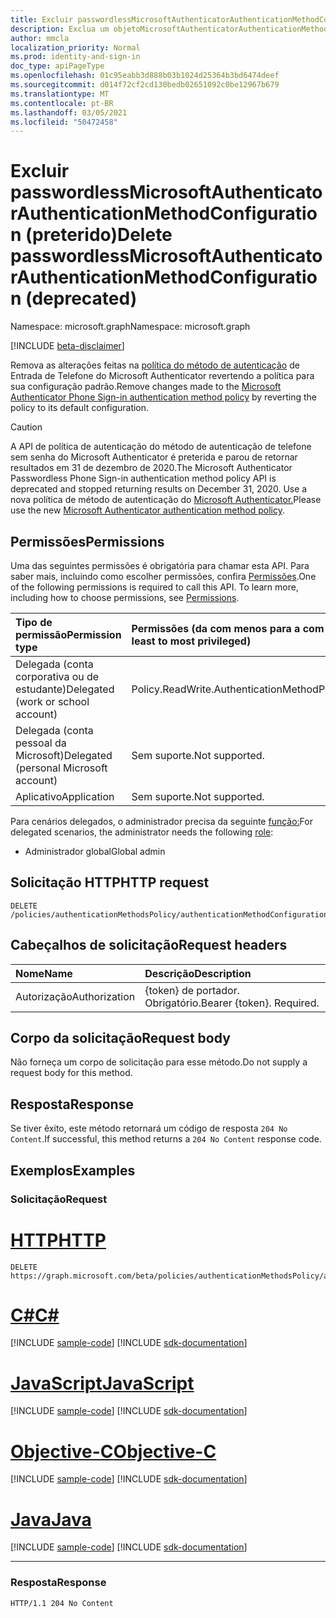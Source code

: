 ```yaml
---
title: Excluir passwordlessMicrosoftAuthenticatorAuthenticationMethodConfiguration
description: Exclua um objetoMicrosoftAuthenticatorAuthenticationMethodConfiguration.
author: mmcla
localization_priority: Normal
ms.prod: identity-and-sign-in
doc_type: apiPageType
ms.openlocfilehash: 01c95eabb3d888b03b1024d25364b3bd6474deef
ms.sourcegitcommit: d014f72cf2cd130bedb02651092c0be12967b679
ms.translationtype: MT
ms.contentlocale: pt-BR
ms.lasthandoff: 03/05/2021
ms.locfileid: "50472458"
---
```

# <a name="delete-passwordlessmicrosoftauthenticatorauthenticationmethodconfiguration-deprecated"></a><span data-ttu-id="88860-103">Excluir passwordlessMicrosoftAuthenticatorAuthenticationMethodConfiguration (preterido)</span><span class="sxs-lookup"><span data-stu-id="88860-103">Delete passwordlessMicrosoftAuthenticatorAuthenticationMethodConfiguration (deprecated)</span></span>
<span data-ttu-id="88860-104">Namespace: microsoft.graph</span><span class="sxs-lookup"><span data-stu-id="88860-104">Namespace: microsoft.graph</span></span>

[!INCLUDE [beta-disclaimer](../../includes/beta-disclaimer.md)]

<span data-ttu-id="88860-105">Remova as alterações feitas na [política do método de autenticação](../resources/passwordlessmicrosoftauthenticatorauthenticationmethodconfiguration.md) de Entrada de Telefone do Microsoft Authenticator revertendo a política para sua configuração padrão.</span><span class="sxs-lookup"><span data-stu-id="88860-105">Remove changes made to the [Microsoft Authenticator Phone Sign-in authentication method policy](../resources/passwordlessmicrosoftauthenticatorauthenticationmethodconfiguration.md) by reverting the policy to its default configuration.</span></span>

> [!CAUTION]
> <span data-ttu-id="88860-106">A API de política de autenticação do método de autenticação de telefone sem senha do Microsoft Authenticator é preterida e parou de retornar resultados em 31 de dezembro de 2020.</span><span class="sxs-lookup"><span data-stu-id="88860-106">The Microsoft Authenticator Passwordless Phone Sign-in authentication method policy API is deprecated and stopped returning results on December 31, 2020.</span></span> <span data-ttu-id="88860-107">Use a nova política de método de autenticação do [Microsoft Authenticator.](../resources/microsoftAuthenticatorAuthenticationMethodConfiguration.md)</span><span class="sxs-lookup"><span data-stu-id="88860-107">Please use the new [Microsoft Authenticator authentication method policy](../resources/microsoftAuthenticatorAuthenticationMethodConfiguration.md).</span></span>

## <a name="permissions"></a><span data-ttu-id="88860-108">Permissões</span><span class="sxs-lookup"><span data-stu-id="88860-108">Permissions</span></span>
<span data-ttu-id="88860-p102">Uma das seguintes permissões é obrigatória para chamar esta API. Para saber mais, incluindo como escolher permissões, confira [Permissões](/graph/permissions-reference).</span><span class="sxs-lookup"><span data-stu-id="88860-p102">One of the following permissions is required to call this API. To learn more, including how to choose permissions, see [Permissions](/graph/permissions-reference).</span></span>

|<span data-ttu-id="88860-111">Tipo de permissão</span><span class="sxs-lookup"><span data-stu-id="88860-111">Permission type</span></span>|<span data-ttu-id="88860-112">Permissões (da com menos para a com mais privilégios)</span><span class="sxs-lookup"><span data-stu-id="88860-112">Permissions (from least to most privileged)</span></span>|
|:---|:---|
|<span data-ttu-id="88860-113">Delegada (conta corporativa ou de estudante)</span><span class="sxs-lookup"><span data-stu-id="88860-113">Delegated (work or school account)</span></span>|<span data-ttu-id="88860-114">Policy.ReadWrite.AuthenticationMethod</span><span class="sxs-lookup"><span data-stu-id="88860-114">Policy.ReadWrite.AuthenticationMethod</span></span>|
|<span data-ttu-id="88860-115">Delegada (conta pessoal da Microsoft)</span><span class="sxs-lookup"><span data-stu-id="88860-115">Delegated (personal Microsoft account)</span></span>|<span data-ttu-id="88860-116">Sem suporte.</span><span class="sxs-lookup"><span data-stu-id="88860-116">Not supported.</span></span>|
|<span data-ttu-id="88860-117">Aplicativo</span><span class="sxs-lookup"><span data-stu-id="88860-117">Application</span></span>|<span data-ttu-id="88860-118">Sem suporte.</span><span class="sxs-lookup"><span data-stu-id="88860-118">Not supported.</span></span>|

<span data-ttu-id="88860-119">Para cenários delegados, o administrador precisa da seguinte [função:](/azure/active-directory/users-groups-roles/directory-assign-admin-roles#available-roles)</span><span class="sxs-lookup"><span data-stu-id="88860-119">For delegated scenarios, the administrator needs the following [role](/azure/active-directory/users-groups-roles/directory-assign-admin-roles#available-roles):</span></span>

* <span data-ttu-id="88860-120">Administrador global</span><span class="sxs-lookup"><span data-stu-id="88860-120">Global admin</span></span>


## <a name="http-request"></a><span data-ttu-id="88860-121">Solicitação HTTP</span><span class="sxs-lookup"><span data-stu-id="88860-121">HTTP request</span></span>

<!-- {
  "blockType": "ignored"
}
-->
``` http
DELETE /policies/authenticationMethodsPolicy/authenticationMethodConfigurations/passwordlessMicrosoftAuthenticator
```

## <a name="request-headers"></a><span data-ttu-id="88860-122">Cabeçalhos de solicitação</span><span class="sxs-lookup"><span data-stu-id="88860-122">Request headers</span></span>
|<span data-ttu-id="88860-123">Nome</span><span class="sxs-lookup"><span data-stu-id="88860-123">Name</span></span>|<span data-ttu-id="88860-124">Descrição</span><span class="sxs-lookup"><span data-stu-id="88860-124">Description</span></span>|
|:---|:---|
|<span data-ttu-id="88860-125">Autorização</span><span class="sxs-lookup"><span data-stu-id="88860-125">Authorization</span></span>|<span data-ttu-id="88860-p103">{token} de portador. Obrigatório.</span><span class="sxs-lookup"><span data-stu-id="88860-p103">Bearer {token}. Required.</span></span>|

## <a name="request-body"></a><span data-ttu-id="88860-128">Corpo da solicitação</span><span class="sxs-lookup"><span data-stu-id="88860-128">Request body</span></span>
<span data-ttu-id="88860-129">Não forneça um corpo de solicitação para esse método.</span><span class="sxs-lookup"><span data-stu-id="88860-129">Do not supply a request body for this method.</span></span>

## <a name="response"></a><span data-ttu-id="88860-130">Resposta</span><span class="sxs-lookup"><span data-stu-id="88860-130">Response</span></span>

<span data-ttu-id="88860-131">Se tiver êxito, este método retornará um código de resposta `204 No Content`.</span><span class="sxs-lookup"><span data-stu-id="88860-131">If successful, this method returns a `204 No Content` response code.</span></span>

## <a name="examples"></a><span data-ttu-id="88860-132">Exemplos</span><span class="sxs-lookup"><span data-stu-id="88860-132">Examples</span></span>

### <a name="request"></a><span data-ttu-id="88860-133">Solicitação</span><span class="sxs-lookup"><span data-stu-id="88860-133">Request</span></span>

# <a name="http"></a>[<span data-ttu-id="88860-134">HTTP</span><span class="sxs-lookup"><span data-stu-id="88860-134">HTTP</span></span>](#tab/http)
<!-- {
  "blockType": "request",
  "name": "delete_passwordlessmicrosoftauthenticatorauthenticationmethodconfiguration"
}
-->
``` http
DELETE https://graph.microsoft.com/beta/policies/authenticationMethodsPolicy/authenticationMethodConfigurations/passwordlessMicrosoftAuthenticator
```
# <a name="c"></a>[<span data-ttu-id="88860-135">C#</span><span class="sxs-lookup"><span data-stu-id="88860-135">C#</span></span>](#tab/csharp)
[!INCLUDE [sample-code](../includes/snippets/csharp/delete-passwordlessmicrosoftauthenticatorauthenticationmethodconfiguration-csharp-snippets.md)]
[!INCLUDE [sdk-documentation](../includes/snippets/snippets-sdk-documentation-link.md)]

# <a name="javascript"></a>[<span data-ttu-id="88860-136">JavaScript</span><span class="sxs-lookup"><span data-stu-id="88860-136">JavaScript</span></span>](#tab/javascript)
[!INCLUDE [sample-code](../includes/snippets/javascript/delete-passwordlessmicrosoftauthenticatorauthenticationmethodconfiguration-javascript-snippets.md)]
[!INCLUDE [sdk-documentation](../includes/snippets/snippets-sdk-documentation-link.md)]

# <a name="objective-c"></a>[<span data-ttu-id="88860-137">Objective-C</span><span class="sxs-lookup"><span data-stu-id="88860-137">Objective-C</span></span>](#tab/objc)
[!INCLUDE [sample-code](../includes/snippets/objc/delete-passwordlessmicrosoftauthenticatorauthenticationmethodconfiguration-objc-snippets.md)]
[!INCLUDE [sdk-documentation](../includes/snippets/snippets-sdk-documentation-link.md)]

# <a name="java"></a>[<span data-ttu-id="88860-138">Java</span><span class="sxs-lookup"><span data-stu-id="88860-138">Java</span></span>](#tab/java)
[!INCLUDE [sample-code](../includes/snippets/java/delete-passwordlessmicrosoftauthenticatorauthenticationmethodconfiguration-java-snippets.md)]
[!INCLUDE [sdk-documentation](../includes/snippets/snippets-sdk-documentation-link.md)]

---



### <a name="response"></a><span data-ttu-id="88860-139">Resposta</span><span class="sxs-lookup"><span data-stu-id="88860-139">Response</span></span>

<!-- {
  "blockType": "response",
  "truncated": true
}
-->
``` http
HTTP/1.1 204 No Content
```

